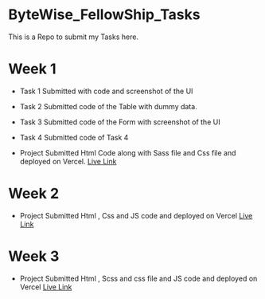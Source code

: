 # ByteWise_FellowShip_Tasks
This is a Repo to submit my Tasks here.

# Week 1
- Task 1
Submitted with code and screenshot of the UI

- Task 2
Submitted code of the Table with dummy data.

 - Task 3 
Submitted code of the Form with screenshot of the UI

- Task 4
Submitted code of Task 4

- Project 
Submitted Html Code along with Sass file and Css file and deployed on Vercel. [Live Link ](https://portfoliodesign1.vercel.app/)

# Week 2 
- Project
Submitted Html , Css and JS code and deployed on Vercel  [Live Link ](https://sparking-todo-list.vercel.app/)

# Week 3
- Project 
Submitted Html , Scss and css file and JS code and deployed on Vercel [Live Link](https://sparking-text-analyser.vercel.app/)




